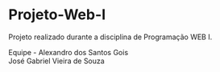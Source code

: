 # Projeto-Web-I
Projeto realizado durante a disciplina de Programação WEB I.

Equipe - Alexandro dos Santos Gois <br/> 
José Gabriel Vieira de Souza
